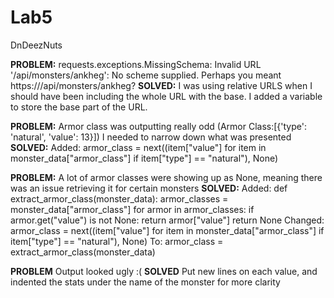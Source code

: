 # Lab5
DnDeezNuts

**PROBLEM:**
requests.exceptions.MissingSchema: Invalid URL '/api/monsters/ankheg': No scheme supplied. Perhaps you meant https:///api/monsters/ankheg?
**SOLVED:**
I was using relative URLS when I should have been including the whole URL with the base. I added a variable to store the base part of the URL.

**PROBLEM:**
Armor class was outputting really odd (Armor Class:[{'type': 'natural', 'value': 13}]) I needed to narrow down what was presented
**SOLVED:**
Added:  armor_class = next((item["value"] for item in monster_data["armor_class"] if item["type"] == "natural"), None)

**PROBLEM:**
A lot of armor classes were showing up as None, meaning there was an issue retrieving it for certain monsters
**SOLVED:**
  Added:
    def extract_armor_class(monster_data):
      armor_classes = monster_data["armor_class"]
      for armor in armor_classes:
          if armor.get("value") is not None:
              return armor["value"]
      return None
  Changed:
    armor_class = next((item["value"] for item in monster_data["armor_class"] if item["type"] == "natural"), None)
    To:
    armor_class = extract_armor_class(monster_data)

**PROBLEM**
Output looked ugly :(
**SOLVED**
Put new lines on each value, and indented the stats under the name of the monster for more clarity






